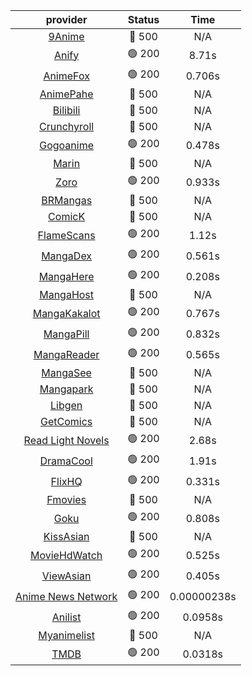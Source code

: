 | **provider** | **Status** | **Time** |
|:--------:|:------:|:----:|
| [9Anime](https://9anime.pl) | 🔴 500 | N/A |
|  [Anify](https://api.anify.tv)  | 🟢 200 | 8.71s |
|  [AnimeFox](https://animefox.tv)  | 🟢 200 | 0.706s |
| [AnimePahe](https://animepahe.com) | 🔴 500 | N/A |
| [Bilibili](https://bilibili.tv) | 🔴 500 | N/A |
| [Crunchyroll](https://cronchy.consumet.stream) | 🔴 500 | N/A |
|  [Gogoanime](https://gogoanime3.net)  | 🟢 200 | 0.478s |
| [Marin](https://marin.moe) | 🔴 500 | N/A |
|  [Zoro](https://aniwatch.to)  | 🟢 200 | 0.933s |
| [BRMangas](https://www.brmangas.net) | 🔴 500 | N/A |
| [ComicK](https://comick.app) | 🔴 500 | N/A |
|  [FlameScans](https://flamescans.org/)  | 🟢 200 | 1.12s |
|  [MangaDex](https://mangadex.org)  | 🟢 200 | 0.561s |
|  [MangaHere](http://www.mangahere.cc)  | 🟢 200 | 0.208s |
| [MangaHost](https://mangahosted.com) | 🔴 500 | N/A |
|  [MangaKakalot](https://mangakakalot.com)  | 🟢 200 | 0.767s |
|  [MangaPill](https://mangapill.com)  | 🟢 200 | 0.832s |
|  [MangaReader](https://mangareader.to)  | 🟢 200 | 0.565s |
| [MangaSee](https://mangasee123.com) | 🔴 500 | N/A |
| [Mangapark](https://v2.mangapark.net) | 🔴 500 | N/A |
| [Libgen](http://libgen) | 🔴 500 | N/A |
| [GetComics](https://getcomics.info/) | 🔴 500 | N/A |
|  [Read Light Novels](https://readlightnovels.net)  | 🟢 200 | 2.68s |
|  [DramaCool](https://dramacool.hr)  | 🟢 200 | 1.91s |
|  [FlixHQ](https://flixhq.to)  | 🟢 200 | 0.331s |
| [Fmovies](https://fmovies.to) | 🔴 500 | N/A |
|  [Goku](https://goku.sx)  | 🟢 200 | 0.808s |
| [KissAsian](https://kissasian.mx) | 🔴 500 | N/A |
|  [MovieHdWatch](https://movieshd.watch)  | 🟢 200 | 0.525s |
|  [ViewAsian](https://viewasian.co)  | 🟢 200 | 0.405s |
|  [Anime News Network](https://www.animenewsnetwork.com)  | 🟢 200 | 0.00000238s |
|  [Anilist](https://anilist.co)  | 🟢 200 | 0.0958s |
| [Myanimelist](https://myanimelist.net/) | 🔴 500 | N/A |
|  [TMDB](https://www.themoviedb.org)  | 🟢 200 | 0.0318s |
